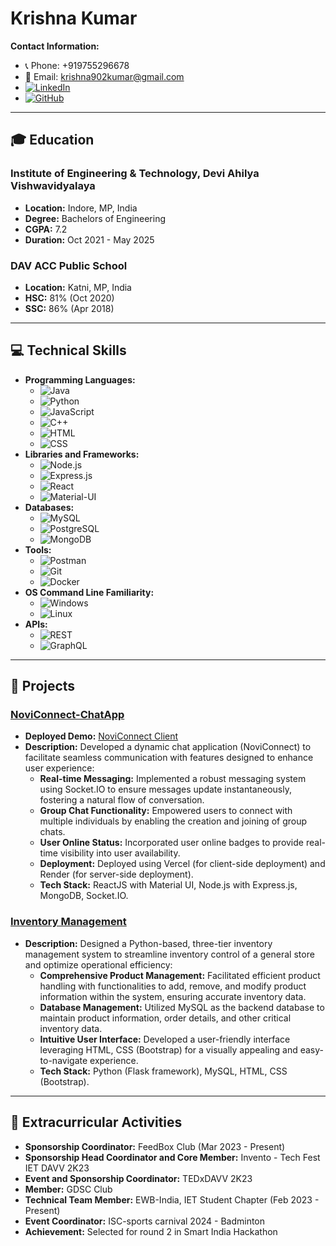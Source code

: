# Krishna Kumar

**Contact Information:**
- 📞 Phone: +919755296678
- 📧 Email: [krishna902kumar@gmail.com](mailto:krishna902kumar@gmail.com)
- [![LinkedIn](https://img.shields.io/badge/-LinkedIn-0077B5?style=flat&logo=LinkedIn&logoColor=white)](https://www.linkedin.com/in/krishna-kumar-975b25186)
- [![GitHub](https://img.shields.io/badge/-GitHub-181717?style=flat&logo=github&logoColor=white)](https://github.com/009-kumarji)

---

## 🎓 Education
### Institute of Engineering & Technology, Devi Ahilya Vishwavidyalaya
- **Location:** Indore, MP, India
- **Degree:** Bachelors of Engineering
- **CGPA:** 7.2
- **Duration:** Oct 2021 - May 2025

### DAV ACC Public School
- **Location:** Katni, MP, India
- **HSC:** 81% (Oct 2020)
- **SSC:** 86% (Apr 2018)

---

## 💻 Technical Skills
- **Programming Languages:** 
  - ![Java](https://img.shields.io/badge/-Java-007396?style=flat&logo=java&logoColor=white)
  - ![Python](https://img.shields.io/badge/-Python-3776AB?style=flat&logo=python&logoColor=white)
  - ![JavaScript](https://img.shields.io/badge/-JavaScript-F7DF1E?style=flat&logo=javascript&logoColor=black)
  - ![C++](https://img.shields.io/badge/-C++-00599C?style=flat&logo=cplusplus&logoColor=white)
  - ![HTML](https://img.shields.io/badge/-HTML-E34F26?style=flat&logo=html5&logoColor=white)
  - ![CSS](https://img.shields.io/badge/-CSS-1572B6?style=flat&logo=css3&logoColor=white)
- **Libraries and Frameworks:** 
  - ![Node.js](https://img.shields.io/badge/-Node.js-339933?style=flat&logo=nodedotjs&logoColor=white)
  - ![Express.js](https://img.shields.io/badge/-Express.js-000000?style=flat&logo=express&logoColor=white)
  - ![React](https://img.shields.io/badge/-React-61DAFB?style=flat&logo=react&logoColor=black)
  - ![Material-UI](https://img.shields.io/badge/-Material--UI-0081CB?style=flat&logo=material-ui&logoColor=white)
- **Databases:** 
  - ![MySQL](https://img.shields.io/badge/-MySQL-4479A1?style=flat&logo=mysql&logoColor=white)
  - ![PostgreSQL](https://img.shields.io/badge/-PostgreSQL-336791?style=flat&logo=postgresql&logoColor=white)
  - ![MongoDB](https://img.shields.io/badge/-MongoDB-47A248?style=flat&logo=mongodb&logoColor=white)
- **Tools:** 
  - ![Postman](https://img.shields.io/badge/-Postman-FF6C37?style=flat&logo=postman&logoColor=white)
  - ![Git](https://img.shields.io/badge/-Git-F05032?style=flat&logo=git&logoColor=white)
  - ![Docker](https://img.shields.io/badge/-Docker-2496ED?style=flat&logo=docker&logoColor=white)
- **OS Command Line Familiarity:** 
  - ![Windows](https://img.shields.io/badge/-Windows-0078D6?style=flat&logo=windows&logoColor=white)
  - ![Linux](https://img.shields.io/badge/-Linux-FCC624?style=flat&logo=linux&logoColor=black)
- **APIs:** 
  - ![REST](https://img.shields.io/badge/-REST-005571?style=flat&logo=rest&logoColor=white)
  - ![GraphQL](https://img.shields.io/badge/-GraphQL-E10098?style=flat&logo=graphql&logoColor=white)

---

## 🚀 Projects
### [NoviConnect-ChatApp](https://github.com/009-KumarJi/NoviConnect) 
- **Deployed Demo:** [NoviConnect Client](https://noviconnect-client.vercel.app/)
- **Description:** Developed a dynamic chat application (NoviConnect) to facilitate seamless communication with features designed to enhance user experience:
  - **Real-time Messaging:** Implemented a robust messaging system using Socket.IO to ensure messages update instantaneously, fostering a natural flow of conversation.
  - **Group Chat Functionality:** Empowered users to connect with multiple individuals by enabling the creation and joining of group chats.
  - **User Online Status:** Incorporated user online badges to provide real-time visibility into user availability.
  - **Deployment:** Deployed using Vercel (for client-side deployment) and Render (for server-side deployment).
  - **Tech Stack:** ReactJS with Material UI, Node.js with Express.js, MongoDB, Socket.IO.

### [Inventory Management](https://github.com/009-KumarJi/inventory-management)
- **Description:** Designed a Python-based, three-tier inventory management system to streamline inventory control of a general store and optimize operational efficiency:
  - **Comprehensive Product Management:** Facilitated efficient product handling with functionalities to add, remove, and modify product information within the system, ensuring accurate inventory data.
  - **Database Management:** Utilized MySQL as the backend database to maintain product information, order details, and other critical inventory data.
  - **Intuitive User Interface:** Developed a user-friendly interface leveraging HTML, CSS (Bootstrap) for a visually appealing and easy-to-navigate experience.
  - **Tech Stack:** Python (Flask framework), MySQL, HTML, CSS (Bootstrap).

---

## 🎯 Extracurricular Activities
- **Sponsorship Coordinator:** FeedBox Club (Mar 2023 - Present)
- **Sponsorship Head Coordinator and Core Member:** Invento - Tech Fest IET DAVV 2K23
- **Event and Sponsorship Coordinator:** TEDxDAVV 2K23
- **Member:** GDSC Club
- **Technical Team Member:** EWB-India, IET Student Chapter (Feb 2023 - Present)
- **Event Coordinator:** ISC-sports carnival 2024 - Badminton
- **Achievement:** Selected for round 2 in Smart India Hackathon

